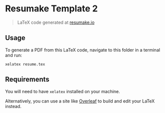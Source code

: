 # Resumake Template 2
> LaTeX code generated at [resumake.io](https://resumake.io)

## Usage
To generate a PDF from this LaTeX code, navigate to this folder in a terminal and run:

    xelatex resume.tex

## Requirements
You will need to have `xelatex` installed on your machine.

Alternatively, you can use a site like [Overleaf](https://www.overleaf.com/) to build and edit your LaTeX instead.
